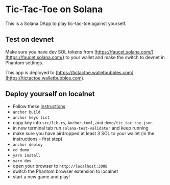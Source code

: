 # Tic-Tac-Toe on Solana

This is a Solana DApp to play tic-tac-toe against yourself.

## Test on devnet

Make sure you have dev SOL tokens from [https://faucet.solana.com/](https://faucet.solana.com/) to your wallet and make the switch to devnet in Phantom settings.

This app is deployed to [https://tictactoe.walletbubbles.com](https://tictactoe.walletbubbles.com).

## Deploy yourself on localnet
- Follow these [instructions](https://solana.com/docs/intro/installation)
- `anchor build`
- `anchor keys list`
- copy key into `src/lib.rs`, `Anchor.toml`, and `demo/tic_tac_toe.json`
- in new terminal tab run `solana-test-validator` and keep running
- make sure you have airdropped at least 3 SOL to your wallet (in the instructions - first step)
- `anchor deploy`
- `cd demo`
- `yarn install`
- `yarn dev`
- open your browser to `http://localhost:3000`
- switch the Phantom browser extension to localnet
- start a new game and play!
